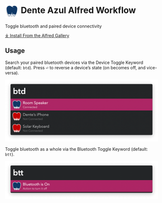 # <img src='Workflow/icon.png' width='45' align='center' alt='icon'> Dente Azul Alfred Workflow

Toggle bluetooth and paired device connectivity

<a href='https://alfred.app/workflows/vitor/dente-azul'>⤓ Install From the Alfred Gallery</a>

## Usage

Search your paired bluetooth devices via the Device Toggle Keyword (default: `btd`). Press <kbd>⏎</kbd> to reverse a device’s state (on becomes off, and vice-versa).

![Connect of disconnect devices](Workflow/images/about/btd.png)

Toggle bluetooth as a whole via the Bluetooth Toggle Keyword (default: `btt`).

![Connect or disconnect bluetooth](Workflow/images/about/btt.png)
